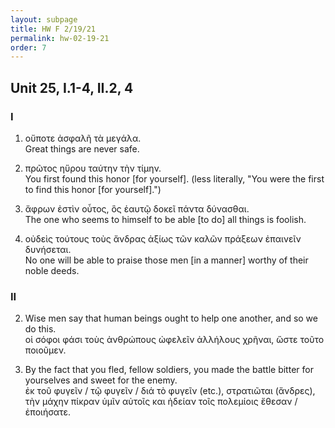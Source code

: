 ```yaml
---
layout: subpage
title: HW F 2/19/21
permalink: hw-02-19-21
order: 7
---
```


## Unit 25, I.1-4, II.2, 4

### I
1. οὔποτε ἀσφαλῆ τὰ μεγάλα.  
Great things are never safe.

2. πρῶτος ηὕρου ταύτην τὴν τίμην.  
You first found this honor [for yourself]. (less literally, "You were the first to find this honor [for yourself].")

3. ἄφρων ἐστὶν οὗτος, ὃς ἑαυτῷ δοκεῖ πάντα δύνασθαι.  
The one who seems to himself to be able [to do] all things is foolish.

4. οὐδεὶς τούτους τοὺς ἄνδρας ἀξίως τῶν καλῶν πράξεων ἐπαινεῖν δυνήσεται.  
No one will be able to praise those men [in a manner] worthy of their noble deeds.

### II

2. Wise men say that human beings ought to help one another, and so we do this.  
οἱ σόφοι φάσι τοὺς ἀνθρώπους ὠφελεῖν ἀλλήλους χρῆναι, ὥστε τοῦτο ποιοῦμεν.

4. By the fact that you fled, fellow soldiers, you made the battle bitter for yourselves and sweet for the enemy.  
ἐκ τοῦ φυγεῖν / τῷ φυγεῖν / διά τὸ φυγεῖν (etc.), στρατιῶται (ἄνδρες), τὴν μάχην πίκραν ὑμῖν αὐτοῖς και ἡδείαν τοῖς πολεμίοις ἔθεσαν / ἐποιήσατε.
